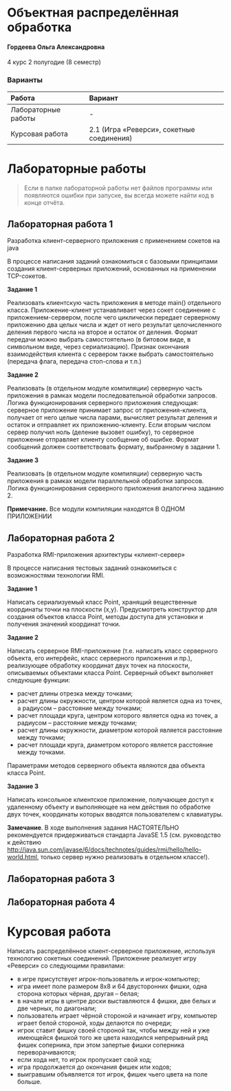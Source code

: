 # Объектная распределённая обработка

#### Гордеева Ольга Александровна

4 курс 2 полугодие (8 семестр)

### Варианты

| Работа | Вариант |
| :------------------ | :------ |
| Лабораторные работы                  | -      |
| Курсовая работа                  | 2.1 (Игра «Реверси», сокетные соединения)	       |

# Лабораторные работы

> Если в папке лабораторной работы нет файлов программы или появляются ошибки при запуске, вы всегда можете найти код в конце отчёта.

## Лабораторная работа 1

Разработка клиент-серверного приложения с применением сокетов на java

В процессе написания заданий ознакомиться с базовыми принципами создания клиент-серверных приложений, основанных на применении TCP-сокетов.

**Задание 1**

Реализовать клиентскую часть приложения в методе main() отдельного класса. Приложение-клиент устанавливает через сокет соединение с приложением-сервером, после чего циклически передает серверному приложению два целых числа и ждет от него результат целочисленного деления первого числа на второе и остаток от деления. Формат передачи можно выбрать самостоятельно (в битовом виде, в символьном виде, через сериализацию). Признак окончания взаимодействия клиента с сервером также выбрать самостоятельно (передача флага, передача стоп-слова и т.п.)

**Задание 2**

Реализовать (в отдельном модуле компиляции) серверную часть приложения в рамках модели последовательной обработки запросов.
Логика функционирования серверного приложения следующая: серверное приложение принимает запрос от приложения-клиента, получает от него целые числа парами, вычисляет результат деления и остаток и отправляет их приложению-клиенту. Если вторым числом сервер получил ноль (деление вызовет ошибку), то серверное приложение отправляет клиенту сообщение об ошибке. Формат сообщений должен соответствовать формату, выбранному в задании 1.

**Задание 3**

Реализовать (в отдельном модуле компиляции) серверную часть приложения в рамках модели параллельной обработки запросов. Логика функционирования серверного приложения аналогична заданию 2.

**Примечание.** Все модули компиляции находятся В ОДНОМ ПРИЛОЖЕНИИ

## Лабораторная работа 2

Разработка RMI-приложения архитектуры «клиент-сервер»

В процессе написания тестовых заданий ознакомиться с возможностями технологии RMI.

**Задание 1**

Написать сериализуемый класс Point, хранящий вещественные координаты точки на плоскости (x,y). Предусмотреть конструктор для создания объектов класса Point, методы доступа для установки и получения значений координат точки.

**Задание 2**

Написать серверное RMI-приложение (т.е. написать класс серверного объекта, его интерфейс, класс серверного приложения и пр.), реализующее обработку координат двух точек на плоскости, описываемых объектами класса Point. Серверный объект выполняет следующие функции: 
- расчет длины отрезка между точками;
- расчет длины окружности, центром которой является одна из точек, а радиусом – расстояние между точками;
- расчет площади круга, центром которого является одна из точек, а радиусом – расстояние между точками;
- расчет длины окружности, диаметром которой является расстояние между точками;
- расчет площади круга, диаметром которого является расстояние между точками.

Параметрами методов серверного объекта являются два объекта класса Point.

**Задание 3**

Написать консольное клиентское приложение, получающее доступ к удаленному объекту и выполняющее на нем действия по обработке двух точек, координаты которых вводятся пользователем с клавиатуры.

**Замечание**. В ходе выполнения задания НАСТОЯТЕЛЬНО рекомендуется придерживаться стандарта JavaSE 1.5 (см. руководство к действию http://java.sun.com/javase/6/docs/technotes/guides/rmi/hello/hello-world.html, только сервер нужно реализовать в отдельном классе!).

## Лабораторная работа 3

## Лабораторная работа 4

# Курсовая работа

Написать распределённое клиент-серверное приложение, используя технологию сокетных соединений. Приложение реализует игру «Реверси» со следующими правилами:
-	в игре присутствует игрок-пользователь и игрок-компьютер;
-	игра имеет поле размером 8х8 и 64 двусторонних фишки, одна сторона которых чёрная, другая – белая;
-	в начале игры в центре доски выставляются 4 фишки, две белых и две черных, по диагонали;
-	пользователь играет чёрной стороной и начинает игру, компьютер играет белой стороной, ходы делаются по очереди;
-	игрок ставит фишку своей стороной так, чтобы между ней и уже имеющейся фишкой того же цвета находился непрерывный ряд фишек соперника, при этом запертые фишки соперника переворачиваются;
-	если хода нет, то игрок пропускает свой ход;
-	игра продолжается до окончания фишек или ходов;
-	выигравшим объявляется тот игрок, фишек чьего цвета на поле больше.
